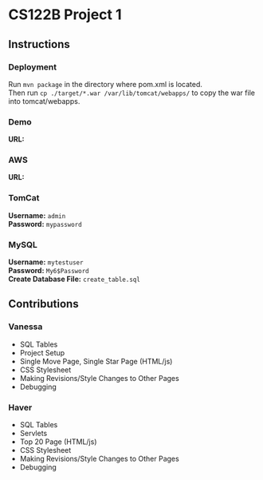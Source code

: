 # CS122B Project 1
## Instructions
### Deployment
Run `mvn package` in the directory where pom.xml is located.<br>Then run `cp ./target/*.war /var/lib/tomcat/webapps/` to copy the war file into tomcat/webapps.
### Demo
**URL:** 
### AWS
**URL:** 
### TomCat
**Username:** `admin`<br>**Password:** `mypassword`
### MySQL
**Username:** `mytestuser`<br>**Password:** `My6$Password`<br>**Create Database File:** `create_table.sql`
## Contributions
### Vanessa
  - SQL Tables
  - Project Setup
  - Single Move Page, Single Star Page (HTML/js)
  - CSS Stylesheet
  - Making Revisions/Style Changes to Other Pages
  - Debugging
### Haver
  - SQL Tables
  - Servlets
  - Top 20 Page (HTML/js)
  - CSS Stylesheet
  - Making Revisions/Style Changes to Other Pages
  - Debugging
